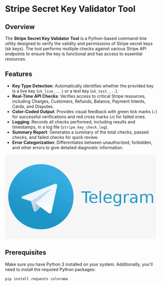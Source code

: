 # Stripe Secret Key Validator Tool

## Overview

The **Stripe Secret Key Validator Tool** is a Python-based command-line utility designed to verify the validity and permissions of Stripe secret keys (sk keys). The tool performs multiple checks against various Stripe API endpoints to ensure the key is functional and has access to essential resources.

## Features

- **Key Type Detection**: Automatically identifies whether the provided key is a live key (`sk_live_...`) or a test key (`sk_test_...`).
- **Real-Time API Checks**: Verifies access to critical Stripe resources, including Charges, Customers, Refunds, Balance, Payment Intents, Cards, and Disputes.
- **Color-Coded Output**: Provides visual feedback with green tick marks (`✓`) for successful verifications and red cross marks (`✗`) for failed ones.
- **Logging**: Records all checks performed, including results and timestamps, in a log file (`stripe_key_check.log`).
- **Summary Report**: Generates a summary of the total checks, passed checks, and failed checks for quick review.
- **Error Categorization**: Differentiates between unauthorized, forbidden, and other errors to give detailed diagnostic information.
<img src="https://raw.githubusercontent.com/yaratul/discord/main/images%20(7).jpeg" alt="https://t.me/notnxboi">

## Prerequisites

Make sure you have Python 3 installed on your system. Additionally, you'll need to install the required Python packages:

```bash
pip install requests colorama
